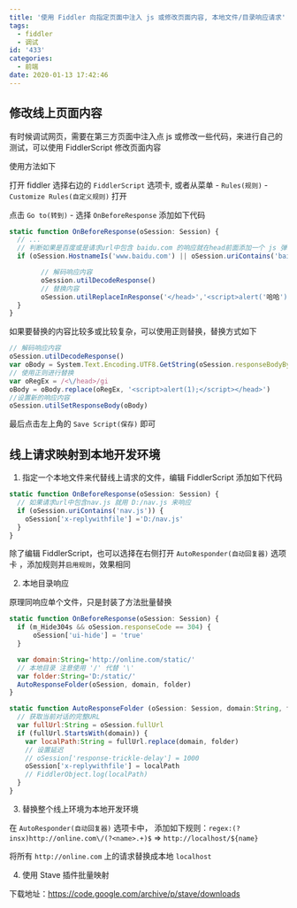 ```yaml
---
title: '使用 Fiddler 向指定页面中注入 js 或修改页面内容, 本地文件/目录响应请求'
tags:
  - fiddler
  - 调试
id: '433'
categories:
  - 前端
date: 2020-01-13 17:42:46
---
```


## 修改线上页面内容

有时候调试网页，需要在第三方页面中注入点 js 或修改一些代码，来进行自己的测试，可以使用 FiddlerScript 修改页面内容

使用方法如下

打开 fiddler 选择右边的 `FiddlerScript` 选项卡, 或者从菜单 - `Rules(规则)` - `Customize Rules(自定义规则)` 打开

点击 `Go to(转到)` - 选择 `OnBeforeResponse` 添加如下代码

```js
static function OnBeforeResponse(oSession: Session) {
  // ...
  // 判断如果是百度或是请求url中包含 baidu.com 的响应就在head前面添加一个 js 弹窗
  if (oSession.HostnameIs('www.baidu.com') || oSession.uriContains('baidu.com') && oSession.oResponse.headers.ExistsAndContains('Content-Type','text/html')){

        // 解码响应内容
        oSession.utilDecodeResponse()
        // 替换内容
        oSession.utilReplaceInResponse('</head>','<script>alert('哈哈');</script></head>')
  }
}
```

如果要替换的内容比较多或比较复杂，可以使用正则替换，替换方式如下

```js
// 解码响应内容
oSession.utilDecodeResponse()
var oBody = System.Text.Encoding.UTF8.GetString(oSession.responseBodyBytes)
// 使用正则进行替换
var oRegEx = /<\/head>/gi
oBody = oBody.replace(oRegEx, '<script>alert(1);</script></head>')
//设置新的响应内容
oSession.utilSetResponseBody(oBody)
```

最后点击左上角的 `Save Script(保存)` 即可

## 线上请求映射到本地开发环境

1. 指定一个本地文件来代替线上请求的文件，编辑 FiddlerScript 添加如下代码

```js
static function OnBeforeResponse(oSession: Session) {
  // 如果请求url中包含nav.js 就用 D:/nav.js 来响应
  if (oSession.uriContains('nav.js')) {
    oSession['x-replywithfile'] ='D:/nav.js'
  }
}
```

除了编辑 FiddlerScript，也可以选择在右侧打开 `AutoResponder(自动回复器)` 选项卡 ，添加规则并`启用规则`，效果相同

2. 本地目录响应

原理同响应单个文件，只是封装了方法批量替换

```js
static function OnBeforeResponse(oSession: Session) {
  if (m_Hide304s && oSession.responseCode == 304) {
      oSession['ui-hide'] = 'true'
  }

  var domain:String='http://online.com/static/'
  // 本地目录 注意使用 '/' 代替 '\'
  var folder:String='D:/static/'
  AutoResponseFolder(oSession, domain, folder)
}

static function AutoResponseFolder (oSession: Session, domain:String, folder:String) {
  // 获取当前对话的完整URL
  var fullUrl:String = oSession.fullUrl
  if (fullUrl.StartsWith(domain)) {
    var localPath:String = fullUrl.replace(domain, folder)
    // 设置延迟
    // oSession['response-trickle-delay'] = 1000
    oSession['x-replywithfile'] = localPath
    // FiddlerObject.log(localPath)
  }
}
```

3. 替换整个线上环境为本地开发环境

在 `AutoResponder(自动回复器)` 选项卡中，
添加如下规则：`regex:(?insx)http://online.com\/(?<name>.+)$` => `http://localhost/${name}`

将所有 `http://online.com` 上的请求替换成本地 `localhost`

4. 使用 Stave 插件批量映射

下载地址：https://code.google.com/archive/p/stave/downloads
